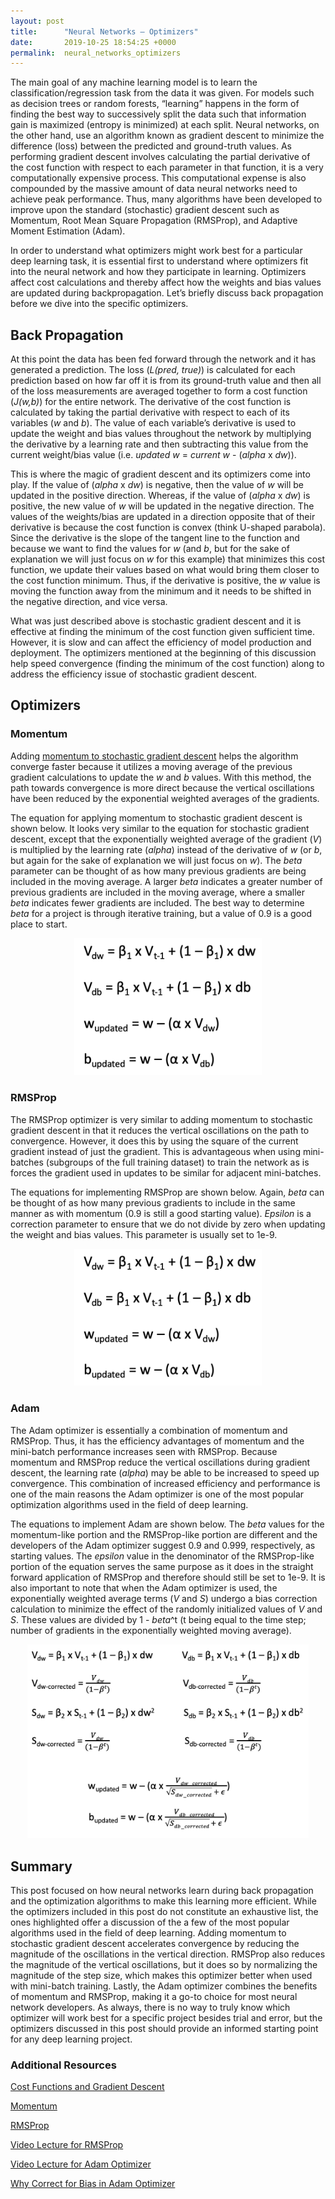 ```yaml
---
layout: post
title:      "Neural Networks – Optimizers"
date:       2019-10-25 18:54:25 +0000
permalink:  neural_networks_optimizers
---
```



The main goal of any machine learning model is to learn the classification/regression task from the data it was given. For models such as decision trees or random forests, “learning” happens in the form of finding the best way to successively split the data such that information gain is maximized (entropy is minimized) at each split. Neural networks, on the other hand, use an algorithm known as gradient descent to minimize the difference (loss) between the predicted and ground-truth values. As performing gradient descent involves calculating the partial derivative of the cost function with respect to each parameter in that function, it is a very computationally expensive process. This computational expense is also compounded by the massive amount of data neural networks need to achieve peak performance. Thus, many algorithms have been developed to improve upon the standard (stochastic) gradient descent such as Momentum, Root Mean Square Propagation (RMSProp), and Adaptive Moment Estimation (Adam). 

In order to understand what optimizers might work best for a particular deep learning task, it is essential first to understand where optimizers fit into the neural network and how they participate in learning. Optimizers affect cost calculations and thereby affect how the weights and bias values are updated during backpropagation. Let’s briefly discuss back propagation before we dive into the specific optimizers.

## Back Propagation

At this point the data has been fed forward through the network and it has generated a prediction. The loss (_L(pred, true)_) is calculated for each prediction based on how far off it is from its ground-truth value and then all of the loss measurements are averaged together to form a cost function (_J(w,b)_) for the entire network. The derivative of the cost function is calculated by taking the partial derivative with respect to each of its variables (_w_ and _b_). The value of each variable’s derivative is used to update the weight and bias values throughout the network by multiplying the derivative by a learning rate and then subtracting this value from the current weight/bias value (i.e. _updated w_ = _current w_ - (_alpha_ x  _dw_)). 

This is where the magic of gradient descent and its optimizers come into play. If the value of (_alpha_ x  _dw_) is negative, then the value of _w_ will be updated in the positive direction. Whereas, if the value of (_alpha_ x  _dw_) is positive, the new value of _w_ will be updated in the negative direction. The values of the weights/bias are updated in a direction opposite that of their derivative is because the cost function is convex (think U-shaped parabola). Since the derivative is the slope of the tangent line to the function and because we want to find the values for _w_ (and _b_, but for the sake of explanation we will just focus on _w_ for this example) that minimizes this cost function, we update their values based on what would bring them closer to the cost function minimum. Thus, if the derivative is positive, the _w_ value is moving the function away from the minimum and it needs to be shifted in the negative direction, and vice versa.

What was just described above is stochastic gradient descent and it is effective at finding the minimum of the cost function given sufficient time. However, it is slow and can affect the efficiency of model production and deployment. The optimizers mentioned at the beginning of this discussion help speed convergence (finding the minimum of the cost function) along to address the efficiency issue of stochastic gradient descent.

## Optimizers

### Momentum

Adding [momentum to stochastic gradient descent](https://towardsdatascience.com/stochastic-gradient-descent-with-momentum-a84097641a5d) helps the algorithm converge faster because it utilizes a moving average of the previous gradient calculations to update the _w_ and _b_ values. With this method, the path towards convergence is more direct because the vertical oscillations have been reduced by the exponential weighted averages of the gradients.

The equation for applying momentum to stochastic gradient descent is shown below. It looks very similar to the equation for stochastic gradient descent, except that the exponentially weighted average of the gradient (_V_) is multiplied by the learning rate (_alpha_) instead of the derivative of _w_ (or _b_, but again for the sake of explanation we will just focus on _w_). The _beta_ parameter can be thought of as how many previous gradients are being included in the moving average. A larger _beta_ indicates a greater number of previous gradients are included in the moving average, where a smaller _beta_ indicates fewer gradients are included. The best way to determine _beta_ for a project is through iterative training, but a value of 0.9 is a good place to start.

<p align="center">
<img src="https://raw.githubusercontent.com/kpokrass/blog_images/master/momentum_eq.png" width="300">
</p>

### RMSProp

The RMSProp optimizer is very similar to adding momentum to stochastic gradient descent in that it reduces the vertical oscillations on the path to convergence. However, it does this by using the square of the current gradient instead of just the gradient. This is advantageous when using mini-batches (subgroups of the full training dataset) to train the network as is forces the gradient used in updates to be similar for adjacent mini-batches. 

The equations for implementing RMSProp are shown below. Again, _beta_ can be thought of as how many previous gradients to include in the same manner as with momentum (0.9 is still a good starting value). _Epsilon_ is a correction parameter to ensure that we do not divide by zero when updating the weight and bias values. This parameter is usually set to 1e-9.

<p align="center">
<img src="https://raw.githubusercontent.com/kpokrass/blog_images/master/momentum_eq.png" width="300">
</p>

### Adam

The Adam optimizer is essentially a combination of momentum and RMSProp. Thus, it has the efficiency advantages of momentum and the mini-batch performance increases seen with RMSProp. Because momentum and RMSProp reduce the vertical oscillations during gradient descent, the learning rate (_alpha_) may be able to be increased to speed up convergence. This combination of increased efficiency and performance is one of the main reasons the Adam optimizer is one of the most popular optimization algorithms used in the field of deep learning.

The equations to implement Adam are shown below. The _beta_ values for the momentum-like portion and the RMSProp-like portion are different and the developers of the Adam optimizer suggest 0.9 and 0.999, respectively, as starting values. The _epsilon_ value in the denominator of the RMSProp-like portion of the equation serves the same purpose as it does in the straight forward application of RMSProp and therefore should still be set to 1e-9. It is also important to note that when the Adam optimizer is used, the exponentially weighted average terms (_V_ and _S_) undergo a bias correction calculation to minimize the effect of the randomly initialized values of _V_ and _S_. These values are divided by 1 - _beta_^t (t being equal to the time step; number of gradients in the exponentially weighted moving average).

<p align="center">
<img src="https://raw.githubusercontent.com/kpokrass/blog_images/master/adam_eq.png" width="450">
</p>

## Summary

This post focused on how neural networks learn during back propagation and the optimization algorithms to make this learning more efficient. While the optimizers included in this post do not constitute an exhaustive list, the ones highlighted offer a discussion of the a few of the most popular algorithms used in the field of deep learning. Adding momentum to stochastic gradient descent accelerates convergence by reducing the magnitude of the oscillations in the vertical direction. RMSProp also reduces the magnitude of the vertical oscillations, but it does so by normalizing the magnitude of the step size, which makes this optimizer better when used with mini-batch training. Lastly, the Adam optimizer combines the benefits of momentum and RMSProp, making it a go-to choice for most neural network developers. As always, there is no way to truly know which optimizer will work best for a specific project besides trial and error, but the optimizers discussed in this post should provide an informed starting point for any deep learning project. 

### Additional Resources

[Cost Functions and Gradient Descent](https://towardsdatascience.com/machine-learning-fundamentals-via-linear-regression-41a5d11f5220)

[Momentum](https://engmrk.com/gradient-descent-with-momentum/)

[RMSProp](https://towardsdatascience.com/understanding-rmsprop-faster-neural-network-learning-62e116fcf29a)

[Video Lecture for RMSProp](https://www.coursera.org/lecture/deep-neural-network/rmsprop-BhJlm)

[Video Lecture for Adam Optimizer](https://www.coursera.org/lecture/deep-neural-network/adam-optimization-algorithm-w9VCZ)

[Why Correct for Bias in Adam Optimizer](https://stats.stackexchange.com/questions/232741/why-is-it-important-to-include-a-bias-correction-term-for-the-adam-optimizer-for)

